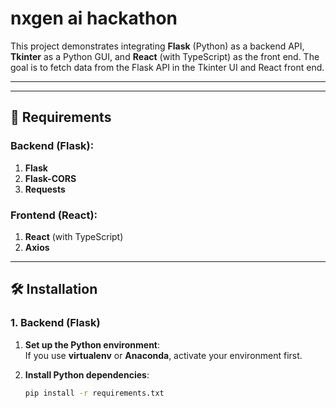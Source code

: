 # nxgen ai hackathon

This project demonstrates integrating **Flask** (Python) as a backend API, **Tkinter** as a Python GUI, and **React** (with TypeScript) as the front end. The goal is to fetch data from the Flask API in the Tkinter UI and React front end.

---


---

## 🔧 Requirements

### Backend (Flask):
1. **Flask**  
2. **Flask-CORS**  
3. **Requests**  

### Frontend (React):
1. **React** (with TypeScript)  
2. **Axios**

---

## 🛠️ Installation

### 1. Backend (Flask)

1. **Set up the Python environment**:  
   If you use **virtualenv** or **Anaconda**, activate your environment first.

2. **Install Python dependencies**:
   ```sh
   pip install -r requirements.txt
